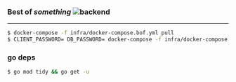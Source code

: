### Best of ___something___ ![backend](https://github.com/lafin/bof/workflows/backend/badge.svg)
___

```bash
$ docker-compose -f infra/docker-compose.bof.yml pull
$ CLIENT_PASSWORD= DB_PASSWORD= docker-compose -f infra/docker-compose.bof.yml up
```

### go deps
```sh 
$ go mod tidy && go get -u
```